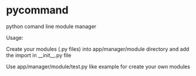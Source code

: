 pycommand
=========

python comand line module manager


Usage:

 Create your modules (.py files) into app/manager/module directory and add the import in \_\_init\_\_.py file
 
 Use app/manager/module/test.py like example for create your own modules
 

